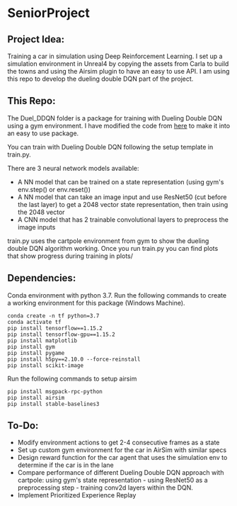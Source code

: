 # SeniorProject

## Project Idea:
Training a car in simulation using Deep Reinforcement Learning. I set up a simulation environment in Unreal4 by copying the assets from Carla to build the towns and using the Airsim plugin to have an easy to use API. I am using this repo to develop the dueling double DQN part of the project.

## This Repo:
The Duel_DDQN folder is a package for training with Dueling Double DQN using a gym environment. I have modified the code from [here](https://github.com/ChuaCheowHuan/reinforcement_learning/blob/master/DQN_variants/duel_DDQN/duelling_DDQN_cartpole.ipynb) to make it into an easy to use package.

You can train with Dueling Double DQN following the setup template in train.py. 

There are 3 neural network models available: 
- A NN model that can be trained on a state representation (using gym's env.step() or env.reset())
- A NN model that can take an image input and use ResNet50 (cut before the last layer) to get a 2048 vector state representation, then train using the 2048 vector
- A CNN model that has 2 trainable convolutional layers to preprocess the image inputs

train.py uses the cartpole environment from gym to show the dueling double DQN algorithm working. Once you run train.py you can find plots that show progress during training in plots/

## Dependencies:
Conda environment with python 3.7. Run the following commands to create a working environment for this package (Windows Machine).
```
conda create -n tf python=3.7
conda activate tf
pip install tensorflow==1.15.2
pip install tensorflow-gpu==1.15.2
pip install matplotlib
pip install gym
pip install pygame
pip install h5py==2.10.0 --force-reinstall
pip install scikit-image
```
Run the following commands to setup airsim
```
pip install msgpack-rpc-python
pip install airsim
pip install stable-baselines3
```

## To-Do:
- Modify environment actions to get 2-4 consecutive frames as a state
- Set up custom gym environment for the car in AirSim with similar specs
- Design reward function for the car agent that uses the simulation env to determine if the car is in the lane
- Compare performance of different Dueling Double DQN approach with cartpole: using gym's state representation - using ResNet50 as a preprocessing step - training conv2d layers within the DQN.
- Implement Prioritized Experience Replay

